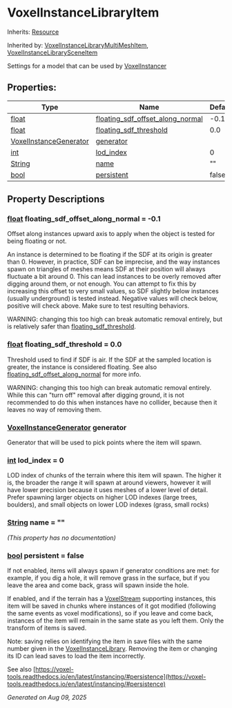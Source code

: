# VoxelInstanceLibraryItem

Inherits: [Resource](https://docs.godotengine.org/en/stable/classes/class_resource.html)

Inherited by: [VoxelInstanceLibraryMultiMeshItem](VoxelInstanceLibraryMultiMeshItem.md), [VoxelInstanceLibrarySceneItem](VoxelInstanceLibrarySceneItem.md)

Settings for a model that can be used by [VoxelInstancer](VoxelInstancer.md)

## Properties: 


Type                                                                        | Name                                                                     | Default 
--------------------------------------------------------------------------- | ------------------------------------------------------------------------ | --------
[float](https://docs.godotengine.org/en/stable/classes/class_float.html)    | [floating_sdf_offset_along_normal](#i_floating_sdf_offset_along_normal)  | -0.1    
[float](https://docs.godotengine.org/en/stable/classes/class_float.html)    | [floating_sdf_threshold](#i_floating_sdf_threshold)                      | 0.0     
[VoxelInstanceGenerator](VoxelInstanceGenerator.md)                         | [generator](#i_generator)                                                |         
[int](https://docs.godotengine.org/en/stable/classes/class_int.html)        | [lod_index](#i_lod_index)                                                | 0       
[String](https://docs.godotengine.org/en/stable/classes/class_string.html)  | [name](#i_name)                                                          | ""      
[bool](https://docs.godotengine.org/en/stable/classes/class_bool.html)      | [persistent](#i_persistent)                                              | false   
<p></p>

## Property Descriptions

### [float](https://docs.godotengine.org/en/stable/classes/class_float.html)<span id="i_floating_sdf_offset_along_normal"></span> **floating_sdf_offset_along_normal** = -0.1

Offset along instances upward axis to apply when the object is tested for being floating or not.

An instance is determined to be floating if the SDF at its origin is greater than 0. However, in practice, SDF can be imprecise, and the way instances spawn on triangles of meshes means SDF at their position will always fluctuate a bit around 0. This can lead instances to be overly removed after digging around them, or not enough. You can attempt to fix this by increasing this offset to very small values, so SDF slightly below instances (usually underground) is tested instead. Negative values will check below, positive will check above. Make sure to test resulting behaviors.

WARNING: changing this too high can break automatic removal entirely, but is relatively safer than [floating_sdf_threshold](VoxelInstanceLibraryItem.md#i_floating_sdf_threshold).

### [float](https://docs.godotengine.org/en/stable/classes/class_float.html)<span id="i_floating_sdf_threshold"></span> **floating_sdf_threshold** = 0.0

Threshold used to find if SDF is air. If the SDF at the sampled location is greater, the instance is considered floating. See also [floating_sdf_offset_along_normal](VoxelInstanceLibraryItem.md#i_floating_sdf_offset_along_normal) for more info.

WARNING: changing this too high can break automatic removal entirely. While this can "turn off" removal after digging ground, it is not recommended to do this when instances have no collider, because then it leaves no way of removing them.

### [VoxelInstanceGenerator](VoxelInstanceGenerator.md)<span id="i_generator"></span> **generator**

Generator that will be used to pick points where the item will spawn.

### [int](https://docs.godotengine.org/en/stable/classes/class_int.html)<span id="i_lod_index"></span> **lod_index** = 0

LOD index of chunks of the terrain where this item will spawn. The higher it is, the broader the range it will spawn at around viewers, however it will have lower precision because it uses meshes of a lower level of detail. Prefer spawning larger objects on higher LOD indexes (large trees, boulders), and small objects on lower LOD indexes (grass, small rocks)

### [String](https://docs.godotengine.org/en/stable/classes/class_string.html)<span id="i_name"></span> **name** = ""

*(This property has no documentation)*

### [bool](https://docs.godotengine.org/en/stable/classes/class_bool.html)<span id="i_persistent"></span> **persistent** = false

If not enabled, items will always spawn if generator conditions are met: for example, if you dig a hole, it will remove grass in the surface, but if you leave the area and come back, grass will spawn inside the hole.

If enabled, and if the terrain has a [VoxelStream](VoxelStream.md) supporting instances, this item will be saved in chunks where instances of it got modified (following the same events as voxel modifications), so if you leave and come back, instances of the item will remain in the same state as you left them. Only the transform of items is saved.

Note: saving relies on identifying the item in save files with the same number given in the [VoxelInstanceLibrary](VoxelInstanceLibrary.md). Removing the item or changing its ID can lead saves to load the item incorrectly.

See also [https://voxel-tools.readthedocs.io/en/latest/instancing/#persistence](https://voxel-tools.readthedocs.io/en/latest/instancing/#persistence)

_Generated on Aug 09, 2025_
